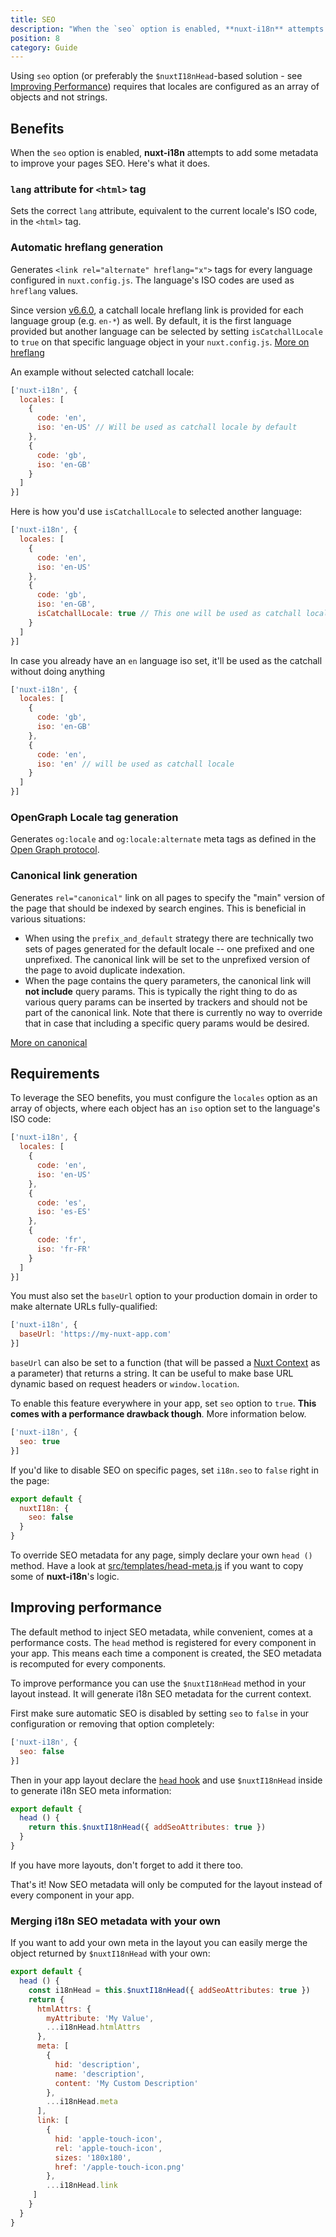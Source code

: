 ```yaml
---
title: SEO
description: "When the `seo` option is enabled, **nuxt-i18n** attempts to add some metadata to improve your pages SEO. Here's what it does"
position: 8
category: Guide
---
```


<alert type="info">

Using `seo` option (or preferably the `$nuxtI18nHead`-based solution - see [Improving Performance](#improving-performance)) requires that locales are configured as an array of objects and not strings.

</alert>

## Benefits

When the `seo` option is enabled, **nuxt-i18n** attempts to add some metadata to improve your pages SEO. Here's what it does.

### `lang` attribute for `<html>` tag

  Sets the correct `lang` attribute, equivalent to the current locale's ISO code, in the `<html>` tag.

### Automatic hreflang generation

  Generates `<link rel="alternate" hreflang="x">` tags for every language configured in `nuxt.config.js`. The language's ISO codes are used as `hreflang` values.

  Since version [v6.6.0](https://github.com/nuxt-community/i18n-module/releases/tag/v6.6.0), a catchall locale hreflang link is provided for each language group (e.g. `en-*`) as well. By default, it is the first language provided but another language can be selected by setting `isCatchallLocale` to `true` on that specific language object in your `nuxt.config.js`. [More on hreflang](https://support.google.com/webmasters/answer/189077)

An example without selected catchall locale:

```js {}[nuxt.config.js]
['nuxt-i18n', {
  locales: [
    {
      code: 'en',
      iso: 'en-US' // Will be used as catchall locale by default
    },
    {
      code: 'gb',
      iso: 'en-GB'
    }
  ]
}]
```

Here is how you'd use `isCatchallLocale` to selected another language:

```js {}[nuxt.config.js]
['nuxt-i18n', {
  locales: [
    {
      code: 'en',
      iso: 'en-US'
    },
    {
      code: 'gb',
      iso: 'en-GB',
      isCatchallLocale: true // This one will be used as catchall locale
    }
  ]
}]
```

  In case you already have an `en` language iso set, it'll be used as the catchall without doing anything

```js {}[nuxt.config.js]
['nuxt-i18n', {
  locales: [
    {
      code: 'gb',
      iso: 'en-GB'
    },
    {
      code: 'en',
      iso: 'en' // will be used as catchall locale
    }
  ]
}]
```

### OpenGraph Locale tag generation

Generates `og:locale` and `og:locale:alternate` meta tags as defined in the [Open Graph protocol](http://ogp.me/#optional).

### Canonical link generation

Generates `rel="canonical"` link on all pages to specify the "main" version of the page that should be indexed by search engines. This is beneficial in various situations:
  - When using the `prefix_and_default` strategy there are technically two sets of pages generated for the default locale -- one prefixed and one unprefixed. The canonical link will be set to the unprefixed version of the page to avoid duplicate indexation.
  - When the page contains the query parameters, the canonical link will **not include** query params. This is typically the right thing to do as various query params can be inserted by trackers and should not be part of the canonical link. Note that there is currently no way to override that in case that including a specific query params would be desired.

[More on canonical](https://support.google.com/webmasters/answer/182192#dup-content)

## Requirements

To leverage the SEO benefits, you must configure the `locales` option as an array of objects, where each object has an `iso` option set to the language's ISO code:

```js {}[nuxt.config.js]
['nuxt-i18n', {
  locales: [
    {
      code: 'en',
      iso: 'en-US'
    },
    {
      code: 'es',
      iso: 'es-ES'
    },
    {
      code: 'fr',
      iso: 'fr-FR'
    }
  ]
}]
```

You must also set the `baseUrl` option to your production domain in order to make alternate URLs fully-qualified:

```js {}[nuxt.config.js]
['nuxt-i18n', {
  baseUrl: 'https://my-nuxt-app.com'
}]
```

`baseUrl` can also be set to a function (that will be passed a [Nuxt Context](https://nuxtjs.org/guides/concepts/context-helpers) as a parameter) that returns a string. It can be useful to make base URL dynamic based on request headers or `window.location`.

To enable this feature everywhere in your app, set `seo` option to `true`. 
**This comes with a performance drawback though**. More information below.

```js {}[nuxt.config.js]
['nuxt-i18n', {
  seo: true
}]
```

If you'd like to disable SEO on specific pages, set `i18n.seo` to `false` right in the page:

```js {}[pages/about.vue]
export default {
  nuxtI18n: {
    seo: false
  }
}
```

To override SEO metadata for any page, simply declare your own `head ()` method. Have a look at [src/templates/head-meta.js](https://github.com/nuxt-community/i18n-module/blob/master/src/templates/head-meta.js) if you want to copy some of **nuxt-i18n**'s logic.

## Improving performance

The default method to inject SEO metadata, while convenient, comes at a performance costs.
The `head` method is registered for every component in your app.
This means each time a component is created, the SEO metadata is recomputed for every components.

To improve performance you can use the `$nuxtI18nHead` method in your layout instead.
It will generate i18n SEO metadata for the current context.

First make sure automatic SEO is disabled by setting `seo` to `false` in your configuration or removing that option completely:

```js {}[nuxt.config.js]
['nuxt-i18n', {
  seo: false
}]
```

Then in your app layout declare the [`head` hook](https://nuxtjs.org/guides/features/meta-tags-seo) and use `$nuxtI18nHead` inside to generate i18n SEO meta information:

```js {}[layouts/default.vue]
export default {
  head () {
    return this.$nuxtI18nHead({ addSeoAttributes: true })
  }
}
```

If you have more layouts, don't forget to add it there too.

That's it!
Now SEO metadata will only be computed for the layout instead of every component in your app.

### Merging i18n SEO metadata with your own

If you want to add your own meta in the layout you can easily merge the object returned by `$nuxtI18nHead` with your own:

```js {}[layouts/default.vue]
export default {
  head () {
    const i18nHead = this.$nuxtI18nHead({ addSeoAttributes: true })
    return {
      htmlAttrs: {
        myAttribute: 'My Value',
        ...i18nHead.htmlAttrs
      },
      meta: [
        {
          hid: 'description',
          name: 'description',
          content: 'My Custom Description'
        },
        ...i18nHead.meta
      ],
      link: [
        {
          hid: 'apple-touch-icon',
          rel: 'apple-touch-icon',
          sizes: '180x180',
          href: '/apple-touch-icon.png'
        },
        ...i18nHead.link
     ]
    }
  }
}
```
